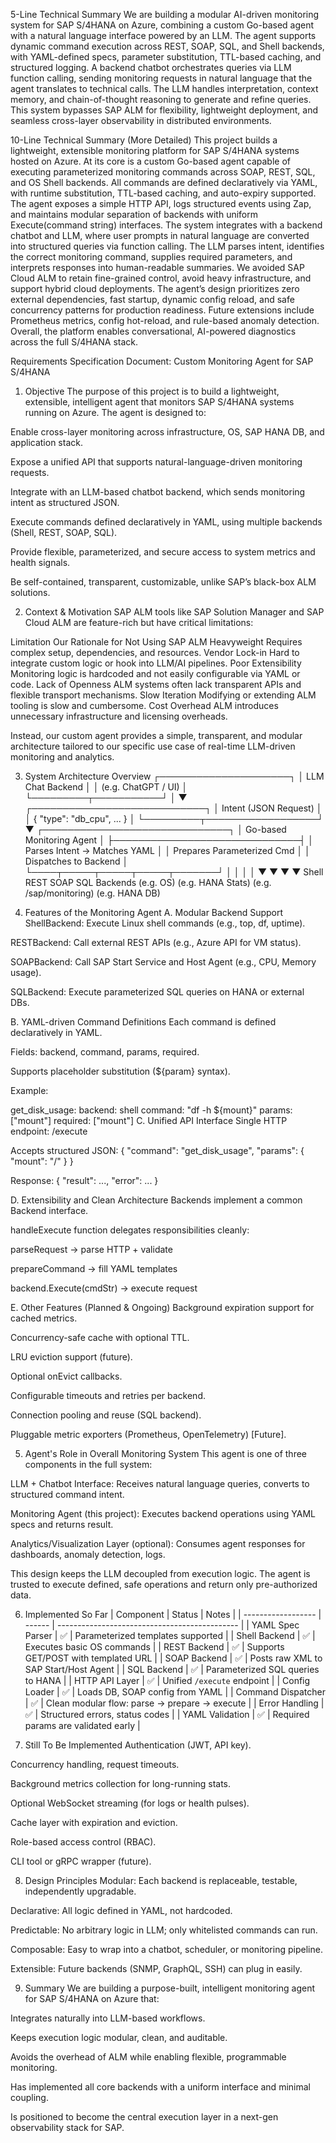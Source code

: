 5-Line Technical Summary
We are building a modular AI-driven monitoring system for SAP S/4HANA on Azure, combining a custom Go-based agent with a natural language interface powered by an LLM.
The agent supports dynamic command execution across REST, SOAP, SQL, and Shell backends, with YAML-defined specs, parameter substitution, TTL-based caching, and structured logging.
A backend chatbot orchestrates queries via LLM function calling, sending monitoring requests in natural language that the agent translates to technical calls.
The LLM handles interpretation, context memory, and chain-of-thought reasoning to generate and refine queries.
This system bypasses SAP ALM for flexibility, lightweight deployment, and seamless cross-layer observability in distributed environments.

10-Line Technical Summary (More Detailed)
This project builds a lightweight, extensible monitoring platform for SAP S/4HANA systems hosted on Azure.
At its core is a custom Go-based agent capable of executing parameterized monitoring commands across SOAP, REST, SQL, and OS Shell backends.
All commands are defined declaratively via YAML, with runtime substitution, TTL-based caching, and auto-expiry supported.
The agent exposes a simple HTTP API, logs structured events using Zap, and maintains modular separation of backends with uniform Execute(command string) interfaces.
The system integrates with a backend chatbot and LLM, where user prompts in natural language are converted into structured queries via function calling.
The LLM parses intent, identifies the correct monitoring command, supplies required parameters, and interprets responses into human-readable summaries.
We avoided SAP Cloud ALM to retain fine-grained control, avoid heavy infrastructure, and support hybrid cloud deployments.
The agent’s design prioritizes zero external dependencies, fast startup, dynamic config reload, and safe concurrency patterns for production readiness.
Future extensions include Prometheus metrics, config hot-reload, and rule-based anomaly detection.
Overall, the platform enables conversational, AI-powered diagnostics across the full S/4HANA stack.


Requirements Specification Document: Custom Monitoring Agent for SAP S/4HANA 
1. Objective
The purpose of this project is to build a lightweight, extensible, intelligent agent that monitors SAP S/4HANA systems running on Azure. The agent is designed to:

Enable cross-layer monitoring across infrastructure, OS, SAP HANA DB, and application stack.

Expose a unified API that supports natural-language-driven monitoring requests.

Integrate with an LLM-based chatbot backend, which sends monitoring intent as structured JSON.

Execute commands defined declaratively in YAML, using multiple backends (Shell, REST, SOAP, SQL).

Provide flexible, parameterized, and secure access to system metrics and health signals.

Be self-contained, transparent, customizable, unlike SAP’s black-box ALM solutions.

2. Context & Motivation
SAP ALM tools like SAP Solution Manager and SAP Cloud ALM are feature-rich but have critical limitations:

Limitation	Our Rationale for Not Using SAP ALM
Heavyweight	Requires complex setup, dependencies, and resources.
Vendor Lock-in	Hard to integrate custom logic or hook into LLM/AI pipelines.
Poor Extensibility	Monitoring logic is hardcoded and not easily configurable via YAML or code.
Lack of Openness	ALM systems often lack transparent APIs and flexible transport mechanisms.
Slow Iteration	Modifying or extending ALM tooling is slow and cumbersome.
Cost Overhead	ALM introduces unnecessary infrastructure and licensing overheads.

Instead, our custom agent provides a simple, transparent, and modular architecture tailored to our specific use case of real-time LLM-driven monitoring and analytics.

3. System Architecture Overview
                ┌─────────────────────┐
                │   LLM Chat Backend  │
                │ (e.g. ChatGPT / UI) │
                └─────────┬───────────┘
                          │
                          ▼
           ┌────────────────────────────┐
           │   Intent (JSON Request)    │
           │ { "type": "db_cpu", ... }  │
           └─────────┬──────────────────┘
                     ▼
       ┌──────────────────────────────┐
       │   Go-based Monitoring Agent  │
       ├──────────────────────────────┤
       │ Parses Intent → Matches YAML │
       │ Prepares Parameterized Cmd   │
       │ Dispatches to Backend        │
       └────┬─────┬─────┬─────┬───────┘
            │     │     │     │
            ▼     ▼     ▼     ▼
       Shell  REST  SOAP  SQL Backends
       (e.g. OS) (e.g. HANA Stats) (e.g. /sap/monitoring) (e.g. HANA DB)

4. Features of the Monitoring Agent
A. Modular Backend Support
ShellBackend: Execute Linux shell commands (e.g., top, df, uptime).

RESTBackend: Call external REST APIs (e.g., Azure API for VM status).

SOAPBackend: Call SAP Start Service and Host Agent (e.g., CPU, Memory usage).

SQLBackend: Execute parameterized SQL queries on HANA or external DBs.

B. YAML-driven Command Definitions
Each command is defined declaratively in YAML.

Fields: backend, command, params, required.

Supports placeholder substitution (${param} syntax).

Example:

get_disk_usage:
  backend: shell
  command: "df -h ${mount}"
  params: ["mount"]
  required: ["mount"]
C. Unified API Interface
Single HTTP endpoint: /execute

Accepts structured JSON: { "command": "get_disk_usage", "params": { "mount": "/" } }

Response: { "result": ..., "error": ... }

D. Extensibility and Clean Architecture
Backends implement a common Backend interface.

handleExecute function delegates responsibilities cleanly:

parseRequest → parse HTTP + validate

prepareCommand → fill YAML templates

backend.Execute(cmdStr) → execute request

E. Other Features (Planned & Ongoing)
Background expiration support for cached metrics.

Concurrency-safe cache with optional TTL.

LRU eviction support (future).

Optional onEvict callbacks.

Configurable timeouts and retries per backend.

Connection pooling and reuse (SQL backend).

Pluggable metric exporters (Prometheus, OpenTelemetry) [Future].

5. Agent's Role in Overall Monitoring System
This agent is one of three components in the full system:

LLM + Chatbot Interface: Receives natural language queries, converts to structured command intent.

Monitoring Agent (this project): Executes backend operations using YAML specs and returns result.

Analytics/Visualization Layer (optional): Consumes agent responses for dashboards, anomaly detection, logs.

This design keeps the LLM decoupled from execution logic. The agent is trusted to execute defined, safe operations and return only pre-authorized data.

6. Implemented So Far
| Component          | Status | Notes                                         |
| ------------------ | ------ | --------------------------------------------- |
| YAML Spec Parser   | ✅      | Parameterized templates supported             |
| Shell Backend      | ✅      | Executes basic OS commands                    |
| REST Backend       | ✅      | Supports GET/POST with templated URL          |
| SOAP Backend       | ✅      | Posts raw XML to SAP Start/Host Agent         |
| SQL Backend        | ✅      | Parameterized SQL queries to HANA             |
| HTTP API Layer     | ✅      | Unified `/execute` endpoint                   |
| Config Loader      | ✅      | Loads DB, SOAP config from YAML               |
| Command Dispatcher | ✅      | Clean modular flow: parse → prepare → execute |
| Error Handling     | ✅      | Structured errors, status codes               |
| YAML Validation    | ✅      | Required params are validated early           |

7. Still To Be Implemented
Authentication (JWT, API key).

Concurrency handling, request timeouts.

Background metrics collection for long-running stats.

Optional WebSocket streaming (for logs or health pulses).

Cache layer with expiration and eviction.

Role-based access control (RBAC).

CLI tool or gRPC wrapper (future).

8. Design Principles
Modular: Each backend is replaceable, testable, independently upgradable.

Declarative: All logic defined in YAML, not hardcoded.

Predictable: No arbitrary logic in LLM; only whitelisted commands can run.

Composable: Easy to wrap into a chatbot, scheduler, or monitoring pipeline.

Extensible: Future backends (SNMP, GraphQL, SSH) can plug in easily.

9. Summary
We are building a purpose-built, intelligent monitoring agent for SAP S/4HANA on Azure that:

Integrates naturally into LLM-based workflows.

Keeps execution logic modular, clean, and auditable.

Avoids the overhead of ALM while enabling flexible, programmable monitoring.

Has implemented all core backends with a uniform interface and minimal coupling.

Is positioned to become the central execution layer in a next-gen observability stack for SAP.
